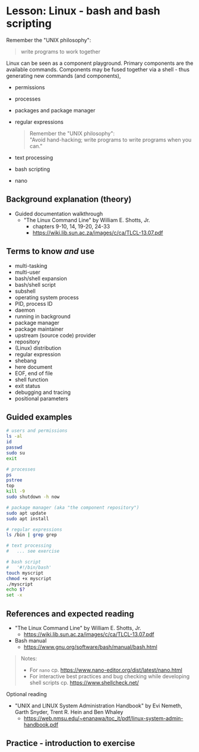 # Lesson: Linux - bash and bash scripting

Remember the "UNIX philosophy":

> write programs to work together

Linux can be seen as a component playground. Primary components are the available commands.
Components may be fused together via a shell - thus generating new commands (and components),

- permissions
- processes
- packages and package manager
- regular expressions
  > Remember the "UNIX philosophy":  
  > "Avoid hand-hacking; write programs to write programs when you can."

- text processing
- bash scripting
- nano

## Background explanation (theory)

- Guided documentation walkthrough
  - "The Linux Command Line" by William E. Shotts, Jr.
    - chapters 9-10, 14, 19-20, 24-33
    - https://wiki.lib.sun.ac.za/images/c/ca/TLCL-13.07.pdf

## Terms to know *and* use

- multi-tasking
- multi-user
- bash/shell expansion
- bash/shell script
- subshell
- operating system process
- PID, process ID
- daemon
- running in background
- package manager
- package maintainer
- upstream (source code) provider
- repository
- (Linux) distribution
- regular expression
- shebang
- here document
- EOF, end of file
- shell function
- exit status
- debugging and tracing
- positional parameters

## Guided examples

```bash
# users and permissions
ls -al
id
passwd
sudo su
exit

# processes
ps
pstree
top
kill -9
sudo shutdown -h now

# package manager (aka "the component repository")
sudo apt update
sudo apt install

# regular expressions
ls /bin | grep grep

# text processing
#   ... see exercise

# bash script
#   '#!/bin/bash'
touch myscript
chmod +x myscript
./myscript
echo $?
set -x
```

## References and expected reading

- "The Linux Command Line" by William E. Shotts, Jr.
  - https://wiki.lib.sun.ac.za/images/c/ca/TLCL-13.07.pdf
- Bash manual
  - https://www.gnu.org/software/bash/manual/bash.html

> Notes:
>
> - For `nano` cp. https://www.nano-editor.org/dist/latest/nano.html
> - For interactive best practices and bug checking while developing shell scripts cp. https://www.shellcheck.net/

Optional reading
- "UNIX and LINUX System Administration Handbook" by Evi Nemeth, Garth Snyder, Trent R. Hein and Ben Whaley
  - https://web.nmsu.edu/~enanawa/toc_it/pdf/linux-system-admin-handbook.pdf

## Practice - introduction to exercise